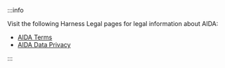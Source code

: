 :::info

Visit the following Harness Legal pages for legal information about AIDA:

* [AIDA Terms](https://www.harness.io/legal/aida-terms)
* [AIDA Data Privacy](https://www.harness.io/legal/aida-privacy)

:::